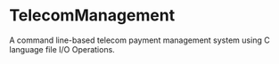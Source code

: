 # TelecomManagement
A command line-based telecom payment management system using C language file I/O Operations.  
